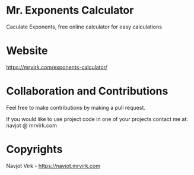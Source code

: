 # Mr. Exponents Calculator
Caculate Exponents, free online calculator for easy calculations

# Website
https://mrvirk.com/exponents-calculator/

# Collaboration and Contributions
Feel free to make contributions by making a pull request.

If you would like to use project code in one of your projects contact me at: navjot @ mrvirk.com

# Copyrights
Navjot Virk - https://navjot.mrvirk.com
